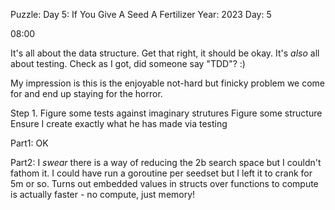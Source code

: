 Puzzle: Day 5: If You Give A Seed A Fertilizer
Year: 2023
Day: 5

08:00

It's all about the data structure.  Get that right, it should be okay.   It's *also* all about testing.  Check as I got, did someone say "TDD"? :)

My impression is this is the enjoyable not-hard but finicky problem we come for and end up staying for the horror. 

Step 1.
    Figure some tests against imaginary strutures
    Figure some structure
    Ensure I create exactly what he has made via testing


Part1: OK

Part2: I *swear* there is a way of reducing the 2b search space but I couldn't fathom it.  I could have run a goroutine per seedset but I left it to crank for 5m or so.  Turns out embedded values in structs over functions to compute is actually faster - no compute, just memory!
